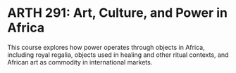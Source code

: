 # ARTH 291: Art, Culture, and Power in Africa

This course explores how power operates through objects in Africa, including royal regalia, objects used in healing and other ritual contexts, and African art as commodity in international markets.